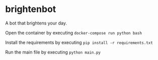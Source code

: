 # brightenbot
A bot that brightens your day.

Open the container by executing `docker-compose run python bash`

Install the requirements by executing `pip install -r requirements.txt`

Run the main file by executing `python main.py`
